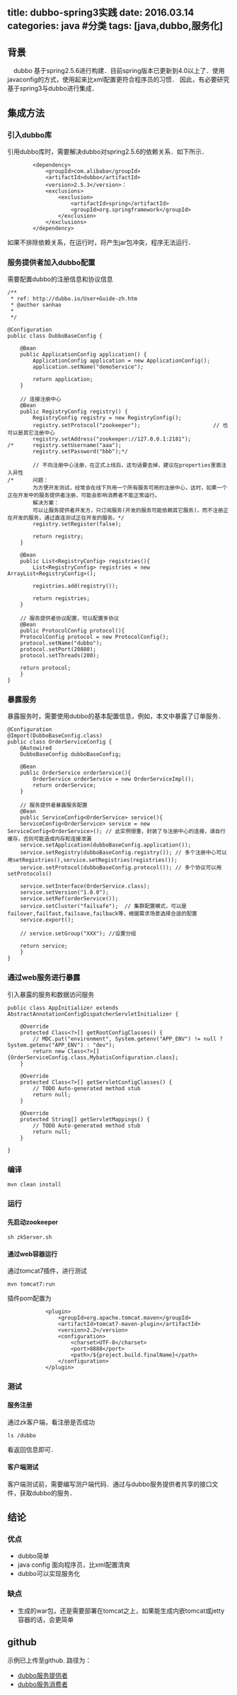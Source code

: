 title: dubbo-spring3实践
date: 2016.03.14
categories: java #分类
tags: [java,dubbo,服务化]
---

## 背景
　dubbo 基于spring2.5.6进行构建．目前spring版本已更新到4.0以上了．使用javaconfig的方式，使用起来比xml配置更符合程序员的习惯．
因此，有必要研究基于spring3与dubbo进行集成．

## 集成方法
### 引入dubbo库
引用dubbo库时，需要解决dubbo对spring2.5.6的依赖关系．如下所示．
```
		<dependency>
			<groupId>com.alibaba</groupId>
			<artifactId>dubbo</artifactId>
			<version>2.5.3</version>：
			<exclusions>
				<exclusion>
					<artifactId>spring</artifactId>
					<groupId>org.springframework</groupId>
				</exclusion>
			</exclusions>
		</dependency>
```

如果不排除依赖关系，在运行时，将产生jar包冲突，程序无法运行．

### 服务提供者加入dubbo配置
需要配置dubbo的注册信息和协议信息
```
/**
 * ref: http://dubbo.io/User+Guide-zh.htm
 * @author sanhao
 *
 */

@Configuration
public class DubboBaseConfig {

	@Bean
	public ApplicationConfig application() {
		ApplicationConfig application = new ApplicationConfig();
		application.setName("demoService");

		return application;
	}

	// 连接注册中心
	@Bean
	public RegistryConfig registry() {
		RegistryConfig registry = new RegistryConfig();
		registry.setProtocol("zookeeper");                       // 也可以是其它注册中心
		registry.setAddress("zookeeper://127.0.0.1:2181");
/*		registry.setUsername("aaa");
		registry.setPassword("bbb");*/

		// 不向注册中心注册，在正式上线后，这句话要去掉，建议在properties里面注入异性
/*		问题：
		为方便开发测试，经常会在线下共用一个所有服务可用的注册中心，这时，如果一个正在开发中的服务提供者注册，可能会影响消费者不能正常运行。
		解决方案：
		可以让服务提供者开发方，只订阅服务(开发的服务可能依赖其它服务)，而不注册正在开发的服务，通过直连测试正在开发的服务。*/
		registry.setRegister(false);
		
		return registry;
	}
	
	@Bean
	public List<RegistryConfig> registries(){
		List<RegistryConfig> registries = new ArrayList<RegistryConfig>();
		
		registries.add(registry());
		
		return registries;
	}
	
	// 服务提供者协议配置，可以配置多协议
	@Bean
	public ProtocolConfig protocol(){
	ProtocolConfig protocol = new ProtocolConfig();
	protocol.setName("dubbo");
	protocol.setPort(20880);
	protocol.setThreads(200);
	
	return protocol;
	}
}
```

### 暴露服务
暴露服务时，需要使用dubbo的基本配置信息，例如，本文中暴露了订单服务．
```
@Configuration
@Import(DubboBaseConfig.class)
public class OrderServiceConfig {
	@Autowired 
	DubboBaseConfig dubboBaseConfig;

	@Bean
	public OrderService orderService(){
		OrderService orderService = new OrderServiceImpl();
		return orderService;
	}
	 
	// 服务提供者暴露服务配置
	@Bean
	public ServiceConfig<OrderService> service(){
	ServiceConfig<OrderService> service = new ServiceConfig<OrderService>(); // 此实例很重，封装了与注册中心的连接，请自行缓存，否则可能造成内存和连接泄漏
	service.setApplication(dubboBaseConfig.application());
	service.setRegistry(dubboBaseConfig.registry()); // 多个注册中心可以用setRegistries(),service.setRegistries(registries());
	service.setProtocol(dubboBaseConfig.protocol()); // 多个协议可以用setProtocols()
	
	service.setInterface(OrderService.class);
	service.setVersion("1.0.0");
	service.setRef(orderService());
	service.setCluster("failsafe");  // 集群配置模式，可以是failover,failfast,failsave,failback等，根据需求场景选择合适的配置
	service.export();
	
	// service.setGroup("XXX"); //设置分组
	
	return service;
	}
}
```

### 通过web服务进行暴露
引入暴露的服务和数据访问服务
```
public class AppInitializer extends AbstractAnnotationConfigDispatcherServletInitializer {

	@Override
	protected Class<?>[] getRootConfigClasses() {
		// MDC.put("environment", System.getenv("APP_ENV") != null ? System.getenv("APP_ENV") : "dev");
		return new Class<?>[]{OrderServiceConfig.class,MybatisConfiguration.class};
	}

	@Override
	protected Class<?>[] getServletConfigClasses() {
		// TODO Auto-generated method stub
		return null;
	}

	@Override
	protected String[] getServletMappings() {
		// TODO Auto-generated method stub
		return null;
	}

}
```

### 编译
```
mvn clean install
```

### 运行
#### 先启动zookeeper
```
sh zkServer.sh
```

#### 通过web容器运行
通过tomcat7插件，进行测试
```
mvn tomcat7:run
```

插件pom配置为
```
			<plugin>
				<groupId>org.apache.tomcat.maven</groupId>
				<artifactId>tomcat7-maven-plugin</artifactId>
				<version>2.2</version>
				<configuration>
					<charset>UTF-8</charset>
					<port>8888</port>
					<path>/${project.build.finalName}</path>
				</configuration>
			</plugin>
```

### 测试
#### 服务注册
通过zk客户端，看注册是否成功
```
ls /dubbo
```
看返回信息即可．

#### 客户端测试
客户端测试前，需要编写测户端代码．通过与dubbo服务提供者共享的接口文件，获取dubbo的服务．


## 结论
### 优点
* dubbo简单
* java config 面向程序员，比xml配置清爽
* dubbo可以实现服务化

### 缺点
* 生成的war包，还是需要部署在tomcat之上，如果能生成内嵌tomcat或jetty容器的话，会更简单

## github
示例已上传至github.
路径为：
* [dubbo服务提供者](https://github.com/njkfei/duboo-provider.git)
* [dubbo服务消费者](https://github.com/njkfei/dubbo-consumer.git)